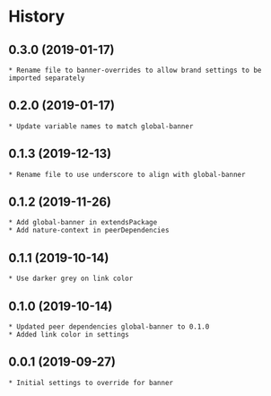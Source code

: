 # History

## 0.3.0 (2019-01-17)
    * Rename file to banner-overrides to allow brand settings to be imported separately

## 0.2.0 (2019-01-17)
    * Update variable names to match global-banner

## 0.1.3 (2019-12-13)
    * Rename file to use underscore to align with global-banner

## 0.1.2 (2019-11-26)
    * Add global-banner in extendsPackage
    * Add nature-context in peerDependencies 
    
## 0.1.1 (2019-10-14)
    * Use darker grey on link color  
    
## 0.1.0 (2019-10-14)
    * Updated peer dependencies global-banner to 0.1.0
    * Added link color in settings

## 0.0.1 (2019-09-27)
    * Initial settings to override for banner

